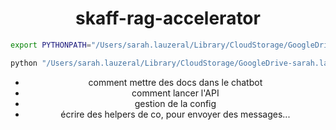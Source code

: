 <div align="center">

# skaff-rag-accelerator

```bash
export PYTHONPATH="/Users/sarah.lauzeral/Library/CloudStorage/GoogleDrive-sarah.lauzeral@artefact.com/Mon Drive/internal_projects/skaff-rag-accelerator/"
```

```bash
python "/Users/sarah.lauzeral/Library/CloudStorage/GoogleDrive-sarah.lauzeral@artefact.com/Mon Drive/internal_projects/skaff-rag-accelerator/backend/main.py"
```

- comment mettre des docs dans le chatbot
- comment lancer l'API
- gestion de la config
- écrire des helpers de co, pour envoyer des messages...

</div>
